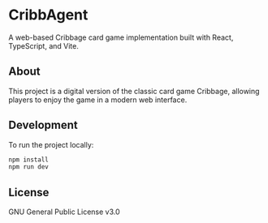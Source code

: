 # CribbAgent

A web-based Cribbage card game implementation built with React, TypeScript, and Vite.

## About

This project is a digital version of the classic card game Cribbage, allowing players to enjoy the game in a modern web interface.

## Development

To run the project locally:

```bash
npm install
npm run dev
```

## License

GNU General Public License v3.0
